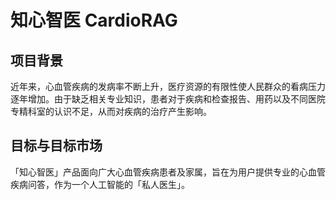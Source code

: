 # 知心智医 CardioRAG

## 项目背景
近年来，心血管疾病的发病率不断上升，医疗资源的有限性使人民群众的看病压力逐年增加。由于缺乏相关专业知识，患者对于疾病和检查报告、用药以及不同医院专精科室的认识不足，从而对疾病的治疗产生影响。

## 目标与目标市场
「知心智医」产品面向广大心血管疾病患者及家属，旨在为用户提供专业的心血管疾病问答，作为一个人工智能的「私人医生」。